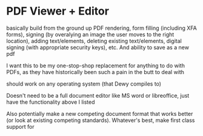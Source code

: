 # PDF Viewer + Editor
basically build from the ground up PDF rendering, form filling (including XFA forms), signing (by overalying an image the user moves to the right location), adding text/elements, deleting existing text/elements, digital signing (with appropriate security keys), etc. And ability to save as a new pdf

I want this to be my one-stop-shop replacement for anything to do with PDFs, as they have historically been such a pain in the butt to deal with

should work on any operating system (that Dewy compiles to)

Doesn't need to be a full document editor like MS word or libreoffice, just have the functionality above I listed

Also potentially make a new competing document format that works better (or look at existing competing standards). Whatever's best, make first class support for